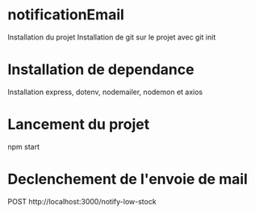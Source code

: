 # notificationEmail
Installation du projet 
Installation de git sur le projet avec git init

# Installation de dependance
Installation express, dotenv, nodemailer, nodemon et axios

# Lancement du projet 
npm start

# Declenchement de l'envoie de mail
POST http://localhost:3000/notify-low-stock
